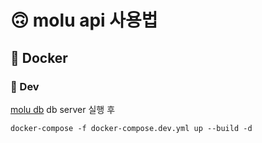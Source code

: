 # 🙃 molu api 사용법

## 🐋 Docker

### 📄 Dev

[molu db](https://github.com/juno-choi/molu_db) db server 실행 후

```
docker-compose -f docker-compose.dev.yml up --build -d
```

